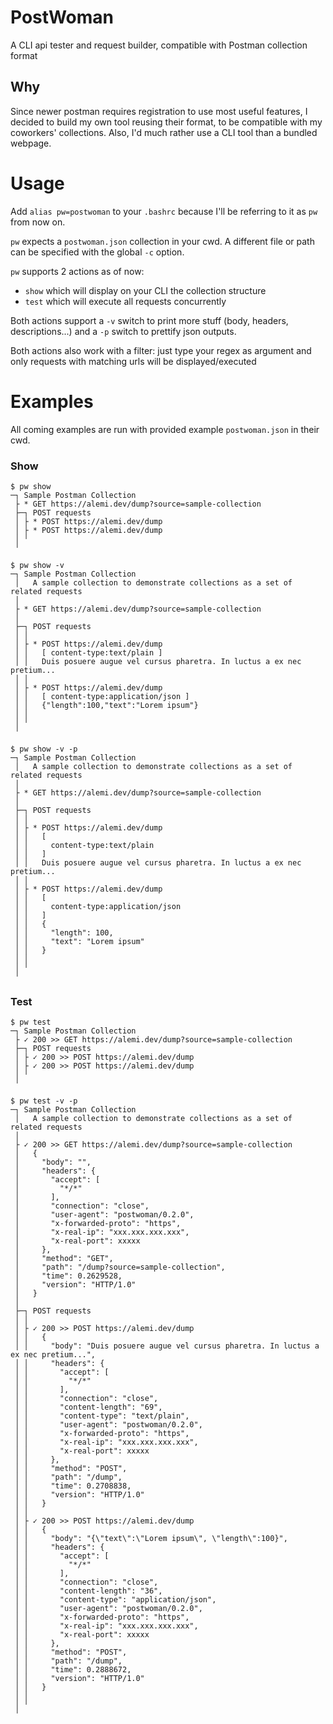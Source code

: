 # PostWoman
A CLI api tester and request builder, compatible with Postman collection format

## Why
Since newer postman requires registration to use most useful features, I decided to build my own tool reusing their format, to be compatible with my coworkers' collections.
Also, I'd much rather use a CLI tool than a bundled webpage.

# Usage
Add `alias pw=postwoman` to your `.bashrc` because I'll be referring to it as `pw` from now on.

`pw` expects a `postwoman.json` collection in your cwd. A different file or path can be specified with the global `-c` option.

`pw` supports 2 actions as of now:

* `show` which will display on your CLI the collection structure
* `test` which will execute all requests concurrently

Both actions support a `-v` switch to print more stuff (body, headers, descriptions...) and a `-p` switch to prettify json outputs.

Both actions also work with a filter: just type your regex as argument and only requests with matching urls will be displayed/executed

# Examples
All coming examples are run with provided example `postwoman.json` in their cwd.

### Show
```
$ pw show
─┐ Sample Postman Collection
 ├ * GET https://alemi.dev/dump?source=sample-collection
 ├─┐ POST requests
 │ ├ * POST https://alemi.dev/dump
 │ ├ * POST https://alemi.dev/dump
 │ ╵
 ╵
```

```
$ pw show -v
─┐ Sample Postman Collection
 │   A sample collection to demonstrate collections as a set of related requests
 │
 ├ * GET https://alemi.dev/dump?source=sample-collection
 │
 ├─┐ POST requests
 │ │
 │ ├ * POST https://alemi.dev/dump
 │ │   [ content-type:text/plain ]
 │ │   Duis posuere augue vel cursus pharetra. In luctus a ex nec pretium...
 │ │
 │ ├ * POST https://alemi.dev/dump
 │ │   [ content-type:application/json ]
 │ │   {"length":100,"text":"Lorem ipsum"}
 │ │
 │ ╵
 ╵
```

```
$ pw show -v -p
─┐ Sample Postman Collection
 │   A sample collection to demonstrate collections as a set of related requests
 │
 ├ * GET https://alemi.dev/dump?source=sample-collection
 │
 ├─┐ POST requests
 │ │
 │ ├ * POST https://alemi.dev/dump
 │ │   [
 │ │     content-type:text/plain
 │ │   ]
 │ │   Duis posuere augue vel cursus pharetra. In luctus a ex nec pretium...
 │ │
 │ ├ * POST https://alemi.dev/dump
 │ │   [
 │ │     content-type:application/json
 │ │   ]
 │ │   {
 │ │     "length": 100,
 │ │     "text": "Lorem ipsum"
 │ │   }
 │ │
 │ ╵
 ╵
```

### Test

```
$ pw test
─┐ Sample Postman Collection
 ├ ✓ 200 >> GET https://alemi.dev/dump?source=sample-collection
 ├─┐ POST requests
 │ ├ ✓ 200 >> POST https://alemi.dev/dump
 │ ├ ✓ 200 >> POST https://alemi.dev/dump
 │ ╵
 ╵
```

```
$ pw test -v -p
─┐ Sample Postman Collection
 │   A sample collection to demonstrate collections as a set of related requests
 │
 ├ ✓ 200 >> GET https://alemi.dev/dump?source=sample-collection
 │   {
 │     "body": "",
 │     "headers": {
 │       "accept": [
 │         "*/*"
 │       ],
 │       "connection": "close",
 │       "user-agent": "postwoman/0.2.0",
 │       "x-forwarded-proto": "https",
 │       "x-real-ip": "xxx.xxx.xxx.xxx",
 │       "x-real-port": xxxxx
 │     },
 │     "method": "GET",
 │     "path": "/dump?source=sample-collection",
 │     "time": 0.2629528,
 │     "version": "HTTP/1.0"
 │   }
 │
 ├─┐ POST requests
 │ │
 │ ├ ✓ 200 >> POST https://alemi.dev/dump
 │ │   {
 │ │     "body": "Duis posuere augue vel cursus pharetra. In luctus a ex nec pretium...",
 │ │     "headers": {
 │ │       "accept": [
 │ │         "*/*"
 │ │       ],
 │ │       "connection": "close",
 │ │       "content-length": "69",
 │ │       "content-type": "text/plain",
 │ │       "user-agent": "postwoman/0.2.0",
 │ │       "x-forwarded-proto": "https",
 │ │       "x-real-ip": "xxx.xxx.xxx.xxx",
 │ │       "x-real-port": xxxxx
 │ │     },
 │ │     "method": "POST",
 │ │     "path": "/dump",
 │ │     "time": 0.2708838,
 │ │     "version": "HTTP/1.0"
 │ │   }
 │ │
 │ ├ ✓ 200 >> POST https://alemi.dev/dump
 │ │   {
 │ │     "body": "{\"text\":\"Lorem ipsum\", \"length\":100}",
 │ │     "headers": {
 │ │       "accept": [
 │ │         "*/*"
 │ │       ],
 │ │       "connection": "close",
 │ │       "content-length": "36",
 │ │       "content-type": "application/json",
 │ │       "user-agent": "postwoman/0.2.0",
 │ │       "x-forwarded-proto": "https",
 │ │       "x-real-ip": "xxx.xxx.xxx.xxx",
 │ │       "x-real-port": xxxxx
 │ │     },
 │ │     "method": "POST",
 │ │     "path": "/dump",
 │ │     "time": 0.2888672,
 │ │     "version": "HTTP/1.0"
 │ │   }
 │ │
 │ ╵
 ╵
```
